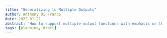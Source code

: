 ```yaml
---
title: "Generalizing to Multiple Outputs"
author: Anthony Di Franco
date: 2022-01-21
abstract: "How to support multiple output functions with emphasis on the property testing module."
tags: [planning, draft]
---
```

